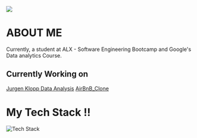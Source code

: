 <img align="center" src="https://www.codewars.com/users/Jillo86/badges/small" />


# ABOUT ME
Currently, a student at ALX - Software Engineering Bootcamp and Google's Data analytics Course.


## Currently Working on
<a href ="https://github.com/Jamal-Jillo/jurgen_klopp_data_analysis.git">Jurgen Klopp Data Analysis</a>
<a href ="https://github.com/Jamal-Jillo/AirBnB_clone">AirBnB_Clone</a>
# My Tech Stack !!
<img src="https://skillicons.dev/icons?i=c,html,css,python,git&perline=5" alt="Tech Stack" /> 
